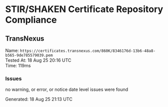 # STIR/SHAKEN Certificate Repository Compliance

## TransNexus

Name: `https://certificates.transnexus.com/860K/8346176d-13b6-48a8-b565-9de785579039.pem`\
Tested At: 18 Aug 25 20:16 UTC\
Time: 119ms

### Issues

no warning, or error, or notice date level issues were found

Generated: 18 Aug 25 21:13 UTC